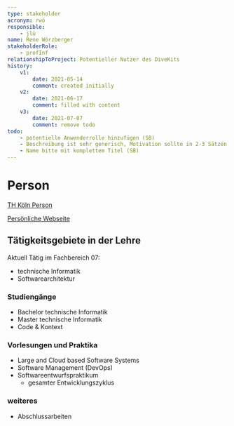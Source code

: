 ```yaml
---
type: stakeholder
acronym: rwö
responsible: 
    - jlü
name: Rene Wörzberger
stakeholderRole: 
    - profInf
relationshipToProject: Potentieller Nutzer des DiveKits 
history:
    v1:
        date: 2021-05-14
        comment: created initially
    v2:
        date: 2021-06-17
        comment: filled with content
    v3: 
        date: 2021-07-07
        comment: remove todo
todo:
    - potentielle Anwenderrolle hinzufügen (SB)
    - Beschreibung ist sehr generisch, Motivation sollte in 2-3 Sätzen beschrieben sein (wie z.B. bei nnWMA2) (SB)
    - Name bitte mit komplettem Titel (SB)
---
```

# Person
[TH Köln Person](https://www.th-koeln.de/personen/rene.woerzberger/)

[Persönliche Webseite](https://rene.woerzberger.de/)


## Tätigkeitsgebiete in der Lehre
Aktuell Tätig im Fachbereich 07:
* technische Informatik
* Softwarearchitektur

### Studiengänge
* Bachelor technische Informatik
* Master technische Informatik
* Code & Kontext

### Vorlesungen und Praktika
* Large and Cloud based Software Systems
* Software Management (DevOps)
* Softwareentwurfspraktikum 
    * gesamter Entwicklungszyklus

### weiteres
* Abschlussarbeiten
